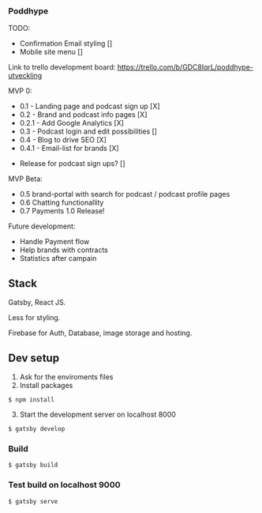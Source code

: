 ### Poddhype 

TODO:
* Confirmation Email styling [] 
* Mobile site menu [] 

Link to trello development board:
https://trello.com/b/GDC8IqrL/poddhype-utveckling

MVP 0:
 * 0.1 - Landing page and podcast sign up [X]
 * 0.2 - Brand and podcast info pages [X]
 * 0.2.1 - Add Google Analytics [X]
 * 0.3 - Podcast login and edit possibilities []
 * 0.4 - Blog to drive SEO [X]
 * 0.4.1 - Email-list for brands [X]
 - Release for podcast sign ups? []
 
MVP Beta:
 * 0.5 brand-portal with search for podcast / podcast profile pages
 * 0.6 Chatting functionallity
 * 0.7 Payments
 1.0 Release! 

Future development: 
 * Handle Payment flow
 * Help brands with contracts
 * Statistics after campain

## Stack
Gatsby, React JS. 

Less for styling.

Firebase for Auth, Database, image storage and hosting. 

## Dev setup

1. Ask for the enviroments files
2. Install packages
```
$ npm install 
```
3. Start the development server on localhost 8000 
```
$ gatsby develop
```

### Build 
```
$ gatsby build
```
### Test build on localhost 9000
```
$ gatsby serve
```
